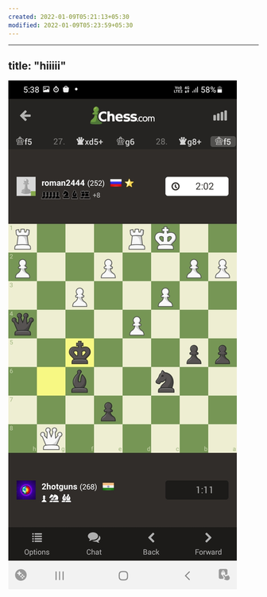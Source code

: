```yaml
---
created: 2022-01-09T05:21:13+05:30
modified: 2022-01-09T05:23:59+05:30
---
```


---
title: "hiiiii"
--- 


![Image](../assets/img/52ad5c74f5319b5bb455e275154e29aa.jpg)
